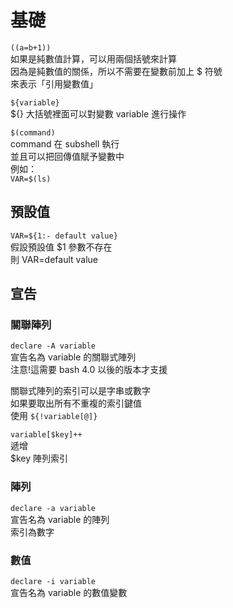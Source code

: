 # 基礎

`((a=b+1))`  
如果是純數值計算，可以用兩個括號來計算  
因為是純數值的關係，所以不需要在變數前加上 $ 符號  
來表示「引用變數值」

`${variable}`  
${} 大括號裡面可以對變數 variable 進行操作

`$(command)`  
command 在 subshell 執行  
並且可以把回傳值賦予變數中  
例如：  
`VAR=$(ls)`

## 預設值

`VAR=${1:- default value}`  
假設預設值 $1 參數不存在  
則 VAR=default value

## 宣告

### 關聯陣列

`declare -A variable`  
宣告名為 variable 的關聯式陣列  
注意!這需要 bash 4.0 以後的版本才支援

關聯式陣列的索引可以是字串或數字  
如果要取出所有不重複的索引鍵值  
使用 `${!variable[@]}`

`variable[$key]++`  
遞增  
$key 陣列索引

### 陣列

`declare -a variable`  
宣告名為 variable 的陣列  
索引為數字

### 數值

`declare -i variable`  
宣告名為 variable 的數值變數

